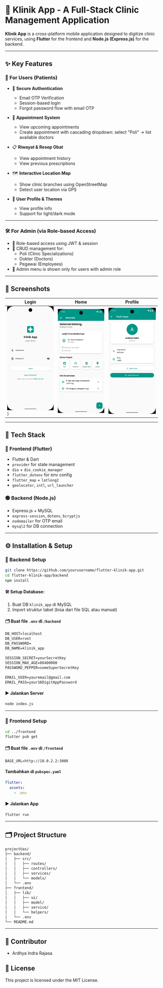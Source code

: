 
# 🏥 Klinik App - A Full-Stack Clinic Management Application

**Klinik App** is a cross-platform mobile application designed to digitize clinic services, using **Flutter** for the frontend and **Node.js (Express.js)** for the backend.

---

## ✨ Key Features

### 👥 For Users (Patients)
- 🔐 **Secure Authentication**  
  - Email OTP Verification  
  - Session-based login  
  - Forgot password flow with email OTP

- 📆 **Appointment System**  
  - View upcoming appointments  
  - Create appointment with cascading dropdown: select "Poli" → list available doctors

- 📋 **Riwayat & Resep Obat**  
  - View appointment history  
  - View previous prescriptions

- 🗺 **Interactive Location Map**  
  - Show clinic branches using OpenStreetMap  
  - Detect user location via GPS

- 🎨 **User Profile & Themes**  
  - View profile info  
  - Support for light/dark mode

---

### 🛠️ For Admin (via Role-based Access)
- 👤 Role-based access using JWT & session
- 📂 CRUD management for:
  - Poli (Clinic Specializations)
  - Dokter (Doctors)
  - Pegawai (Employees)
- 🧩 Admin menu is shown only for users with admin role

---

## 📱 Screenshots

| Login | Home | Profile |
|------|------|---------|
| ![Login](screenshots/Screenshot_1750737753.png)) | ![Home](screenshots/Screenshot_1750738091.png) | ![Profile](screenshots/Screenshot_1750738202.png) |

---

## 🧰 Tech Stack

### 🔵 Frontend (Flutter)
- Flutter & Dart
- `provider` for state management
- `dio` + `dio_cookie_manager`
- `flutter_dotenv` for env config
- `flutter_map` + `latlong2`
- `geolocator`, `intl`, `url_launcher`

### 🟢 Backend (Node.js)
- Express.js + MySQL
- `express-session`, `dotenv`, `bcryptjs`
- `nodemailer` for OTP email
- `mysql2` for DB connection

---

## ⚙️ Installation & Setup

### 🔹 Backend Setup
```bash
git clone https://github.com/yourusername/flutter-klinik-app.git
cd flutter-klinik-app/backend
npm install
```

#### 🛠 Setup Database:
1. Buat DB `klinik_app` di MySQL
2. Import struktur tabel (bisa dari file SQL atau manual)

#### 🗂 Buat file `.env` di `/backend`
```env
DB_HOST=localhost
DB_USER=root
DB_PASSWORD=
DB_NAME=klinik_app

SESSION_SECRET=yourSecretKey
SESSION_MAX_AGE=86400000
PASSWORD_PEPPER=someSuperSecretKey

EMAIL_USER=youremail@gmail.com
EMAIL_PASS=your16DigitAppPassword
```

#### ▶️ Jalankan Server
```bash
node index.js
```

---

### 🔹 Frontend Setup
```bash
cd ../frontend
flutter pub get
```

#### 🗂 Buat file `.env` di `/frontend`
```env
BASE_URL=http://10.0.2.2:3000
```

#### Tambahkan di `pubspec.yaml`
```yaml
flutter:
  assets:
    - .env
```

#### ▶️ Jalankan App
```bash
flutter run
```

---

## 🗂 Project Structure

```
projectUas/
├── backend/
│   ├── src/
│   │   ├── routes/
│   │   ├── controllers/
│   │   ├── services/
│   │   └── models/
│   └── .env
├── frontend/
│   ├── lib/
│   │   ├── ui/
│   │   ├── model/
│   │   ├── service/
│   │   └── helpers/
│   └── .env
└── README.md
```

---

## 👤 Contributor

- Ardhya Indra Rajasa

## 📄 License

This project is licensed under the MIT License.

